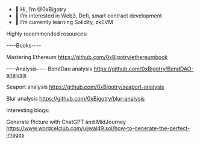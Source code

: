 - 👋 Hi, I’m @0xBigotry
- 👀 I’m interested in Web3, Defi, smart contract development
- 🌱 I’m currently learning Solidity, zkEVM

Highly recommended resources:

----Books----

Mastering Ethereum
https://github.com/0xBigotry/ethereumbook

----Analysis----
BendDao analysis
https://github.com/0xBigotry/BendDAO-analysis

Seaport analysis
https://github.com/0xBigotry/seaport-analysis

Blur analysis
https://github.com/0xBigotry/blur-analysis



Interesting blogs:

Generate Picture with ChatGPT and MidJourney
https://www.wordcelclub.com/ujjwal49.sol/how-to-generate-the-perfect-images

<!---
0xBigotry/0xBigotry is a ✨ special ✨ repository because its `README.md` (this file) appears on your GitHub profile.
You can click the Preview link to take a look at your changes.
--->
